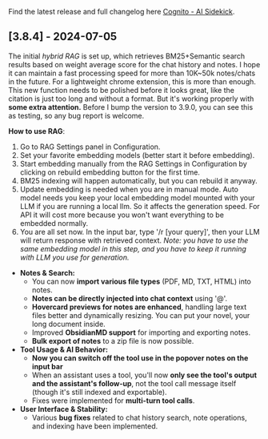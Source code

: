 Find the latest release and full changelog here [Cognito - AI Sidekick](https://github.com/3-ark/Cognito-AI_Sidekick/releases).

## [3.8.4] - 2024-07-05

The initial *hybrid RAG* is set up, which retrieves BM25+Semantic search results based on weight average score for the chat history and notes. I hope it can maintain a fast processing speed for more than 10K~50k notes/chats in the future. For a lightweight chrome extension, this is more than enough. This new function needs to be polished before it looks great, like the citation is just too long and without a format. But it's working properly with **some extra attention.** Before I bump the version to 3.9.0, you can see this as testing, so any bug report is welcome.

**How to use RAG**:
1. Go to RAG Settings panel in Configuration. 
2. Set your favorite embedding models (better start it before embedding).
3. Start embedding manually from the RAG Settings in Configuration by clicking on rebuild embedding button for the first time.
4. BM25 indexing will happen automatically, but you can rebuild it anyway.
5. Update embedding is needed when you are in manual mode. Auto model needs you keep your local embedding model mounted with your LLM if you are running  a local llm. So it affects the generation speed. For API it will cost more because you won't want everything to be embedded normally. 
6. You are all set now. In the input bar, type '/r [your query]', then your LLM will return response with retrieved context. *Note: you have to use the same embedding model in this step, and you have to keep it running with LLM you use for generation.*


*   **Notes & Search:**
    *   You can now **import various file types** (PDF, MD, TXT, HTML) into notes.
    *   **Notes can be directly injected into chat context** using '@'.
    *   **Hovercard previews for notes are enhanced**, handling large text files better and dynamically resizing. You can put your novel, your long document inside.
    *   Improved **ObsidianMD support** for importing and exporting notes.
    *   **Bulk export of notes** to a zip file is now possible.
*   **Tool Usage & AI Behavior:**
    *   **Now you can switch off the tool use in the popover notes on the input bar**
    *   When an assistant uses a tool, you'll now **only see the tool's output and the assistant's follow-up**, not the tool call message itself (though it's still indexed and exportable).
    *   Fixes were implemented for **multi-turn tool calls**.
*   **User Interface & Stability:**
    *   Various **bug fixes** related to chat history search, note operations, and indexing have been implemented.
